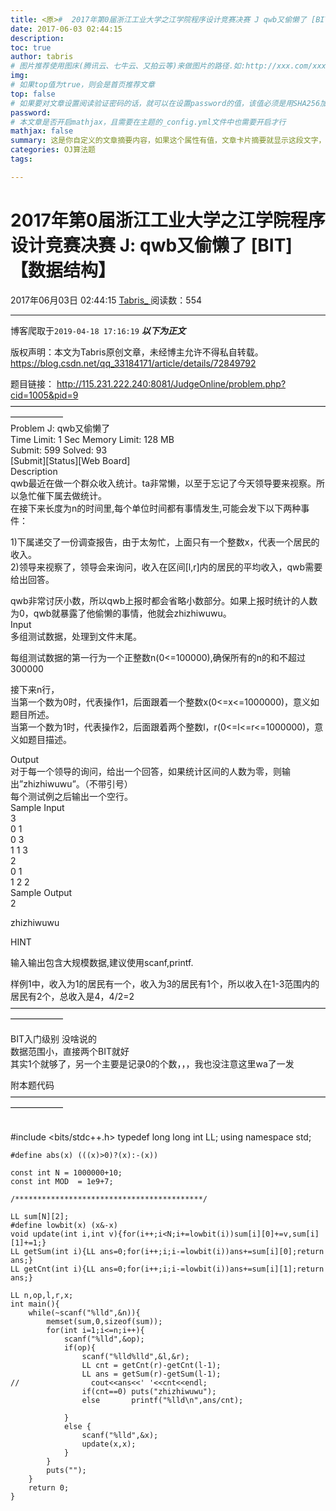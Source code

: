 ```yaml
---
title: <原>#  2017年第0届浙江工业大学之江学院程序设计竞赛决赛 J qwb又偷懒了 [BIT]【数据结构】
date: 2017-06-03 02:44:15
description:
toc: true
author: tabris
# 图片推荐使用图床(腾讯云、七牛云、又拍云等)来做图片的路径.如:http://xxx.com/xxx.jpg
img: 
# 如果top值为true，则会是首页推荐文章
top: false
# 如果要对文章设置阅读验证密码的话，就可以在设置password的值，该值必须是用SHA256加密后的密码，防止被他人识破
password: 
# 本文章是否开启mathjax，且需要在主题的_config.yml文件中也需要开启才行
mathjax: false
summary: 这是你自定义的文章摘要内容，如果这个属性有值，文章卡片摘要就显示这段文字，否则程序会自动截取文章的部分内容作为摘要
categories: OJ算法题
tags:

---
```





#  2017年第0届浙江工业大学之江学院程序设计竞赛决赛 J: qwb又偷懒了 [BIT]【数据结构】

2017年06月03日 02:44:15  [ Tabris_ ](https://me.csdn.net/qq_33184171) 阅读数：554

---
 博客爬取于`2019-04-18 17:16:19`
***以下为正文***

版权声明：本文为Tabris原创文章，未经博主允许不得私自转载。
https://blog.csdn.net/qq_33184171/article/details/72849792

题目链接： [ http://115.231.222.240:8081/JudgeOnline/problem.php?cid=1005&pid=9
](http://115.231.222.240:8081/JudgeOnline/problem.php?cid=1005&pid=9)  
——————————————————————————————————————————  
Problem J: qwb又偷懒了  
Time Limit: 1 Sec Memory Limit: 128 MB  
Submit: 599 Solved: 93  
[Submit][Status][Web Board]  
Description  
qwb最近在做一个群众收入统计。ta非常懒，以至于忘记了今天领导要来视察。所以急忙催下属去做统计。  
在接下来长度为n的时间里,每个单位时间都有事情发生,可能会发下以下两种事件：

1)下属递交了一份调查报告，由于太匆忙，上面只有一个整数x，代表一个居民的收入。  
2)领导来视察了，领导会来询问，收入在区间[l,r]内的居民的平均收入，qwb需要给出回答。

qwb非常讨厌小数，所以qwb上报时都会省略小数部分。如果上报时统计的人数为0，qwb就暴露了他偷懒的事情，他就会zhizhiwuwu。  
Input  
多组测试数据，处理到文件末尾。

每组测试数据的第一行为一个正整数n(0<=100000),确保所有的n的和不超过300000

接下来n行，  
当第一个数为0时，代表操作1，后面跟着一个整数x(0<=x<=1000000)，意义如题目所述。  
当第一个数为1时，代表操作2，后面跟着两个整数l，r(0<=l<=r<=1000000)，意义如题目描述。

Output  
对于每一个领导的询问，给出一个回答，如果统计区间的人数为零，则输出”zhizhiwuwu”。（不带引号）  
每个测试例之后输出一个空行。  
Sample Input  
3  
0 1  
0 3  
1 1 3  
2  
0 1  
1 2 2  
Sample Output  
2

zhizhiwuwu

HINT

输入输出包含大规模数据,建议使用scanf,printf.

样例1中，收入为1的居民有一个，收入为3的居民有1个，所以收入在1-3范围内的居民有2个，总收入是4，4/2=2  
——————————————————————————————————————————

BIT入门级别 没啥说的  
数据范围小，直接两个BIT就好  
其实1个就够了，另一个主要是记录0的个数，，，我也没注意这里wa了一发

附本题代码  
——————————————————————————————————————————


​    
    #include <bits/stdc++.h>
    typedef long long int LL;
    using namespace std;
    
    #define abs(x) (((x)>0)?(x):-(x))
    
    const int N = 1000000+10;
    const int MOD  = 1e9+7;
    
    /******************************************/
    
    LL sum[N][2];
    #define lowbit(x) (x&-x)
    void update(int i,int v){for(i++;i<N;i+=lowbit(i))sum[i][0]+=v,sum[i][1]+=1;}
    LL getSum(int i){LL ans=0;for(i++;i;i-=lowbit(i))ans+=sum[i][0];return ans;}
    LL getCnt(int i){LL ans=0;for(i++;i;i-=lowbit(i))ans+=sum[i][1];return ans;}
    
    LL n,op,l,r,x;
    int main(){
        while(~scanf("%lld",&n)){
            memset(sum,0,sizeof(sum));
            for(int i=1;i<=n;i++){
                scanf("%lld",&op);
                if(op){
                    scanf("%lld%lld",&l,&r);
                    LL cnt = getCnt(r)-getCnt(l-1);
                    LL ans = getSum(r)-getSum(l-1);
    //                cout<<ans<<' '<<cnt<<endl;
                    if(cnt==0) puts("zhizhiwuwu");
                    else       printf("%lld\n",ans/cnt);
    
                }
                else {
                    scanf("%lld",&x);
                    update(x,x);
                }
            }
            puts("");
        }
        return 0;
    }

